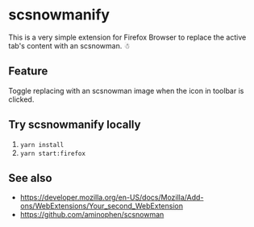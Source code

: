 # scsnowmanify
This is a very simple extension for Firefox Browser to replace the active tab's content with an scsnowman. ☃

## Feature
Toggle replacing with an scsnowman image when the icon in toolbar is clicked.

## Try scsnowmanify locally
1. `yarn install`
2. `yarn start:firefox`

## See also
* https://developer.mozilla.org/en-US/docs/Mozilla/Add-ons/WebExtensions/Your_second_WebExtension
* https://github.com/aminophen/scsnowman
